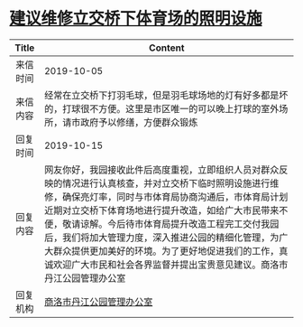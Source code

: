 # <a href="http://www.shangluo.gov.cn/zmhd/ldxxxx.jsp?urltype=leadermail.LeaderMailContentUrl&wbtreeid=1112&leadermailid=5479">建议维修立交桥下体育场的照明设施</a>
| Title |                                                                                                             Content                                                                                                             |
|:-----:|---------------------------------------------------------------------------------------------------------------------------------------------------------------------------------------------------------------------------------|
| 来信时间  | 2019-10-05                                                                                                                                                                                                                      |
| 来信内容  | 经常在立交桥下打羽毛球，但是羽毛球场地的灯有好多都是坏的，打球很不方便。这里是市区唯一的可以晚上打球的室外场所，请市政府予以修缮，方便群众锻炼                                                                                                                                                         |
| 回复时间  | 2019-10-15                                                                                                                                                                                                                      |
| 回复内容  | 网友你好，我园接收此件后高度重视，立即组织人员对群众反映的情况进行认真核查，并对立交桥下临时照明设施进行维修，确保亮灯率，同时与市体育局协商沟通后，市体育局计划近期对立交桥下体育场地进行提升改造，如给广大市民带来不便，敬请谅解。今后待市体育局提升改造工程完工交付我园后，我们将加大管理力度，深入推进公园的精细化管理，为广大群众提供更加美好的环境。为了更好地促进我们的工作，真诚欢迎广大市民和社会各界监督并提出宝贵意见建议。商洛市丹江公园管理办公室 |
| 回复机构  | <a href="../../category/agencies/商洛市丹江公园管理办公室.md">商洛市丹江公园管理办公室</a>                                                                                                                                                              |